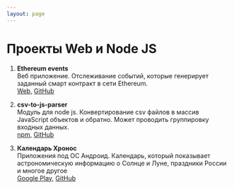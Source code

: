 ```yaml
---
layout: page
---
```

# Проекты Web и Node JS
1. **Ethereum events**<br>
Веб приложение. Отслеживание событий, которые генерирует заданный смарт контракт в сети Ethereum.<br>
[Web](https://ethererum-events.com), [GitHub](https://github.com/Mendeo/ethereum-events)

1. **csv-to-js-parser**<br>
Модуль для node js. Конвертирование csv файлов в массив JavaScript объектов и обратно. Может проводить группировку входных данных.<br>
[npm](https://www.npmjs.com/package/csv-to-js-parser), [GitHub](https://github.com/Mendeo/csv-to-js-parser)

1. **Календарь Хронос**<br>
Приложения под ОС Андроид. Календарь, который показывает астрономическую информацию о Солнце и Луне, праздники России и многое другое<br>
[Google Play](https://play.google.com/store/apps/details?id=ru.mendeo.chronos), [GitHub](https://github.com/Mendeo/Chronos)